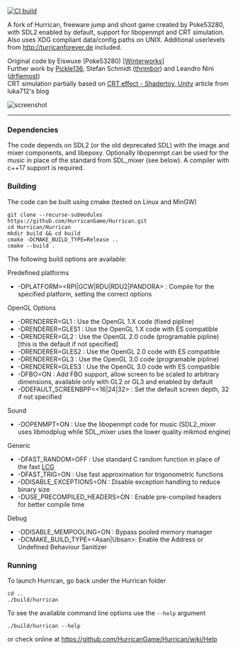 [![CI build](https://github.com/HurricanGame/Hurrican/actions/workflows/build.yml/badge.svg)](https://github.com/HurricanGame/Hurrican/actions/workflows/build.yml)

A fork of Hurrican, freeware jump and shoot game created by Poke53280, with SDL2 enabled by default, support for libopenmpt and CRT simulation.
Also uses XDG compliant data/config paths on UNIX.
Additional userlevels from http://turricanforever.de included.

Original code by Eiswuxe (Poke53280) [[Winterworks](https://www.winterworks.de/project/hurrican/)]  
Further work by [Pickle136](https://sourceforge.net/projects/hurrican/), Stefan Schmidt ([thrimbor](https://github.com/thrimbor/Hurrican)) and Leandro Nini ([drfiemost](https://github.com/drfiemost/Hurrican))  
CRT simulation partially based on [CRT effect - Shadertoy, Unity](https://luka712.github.io/2018/07/21/CRT-effect-Shadertoy-Unity/) article from luka712's blog

![screenshot](https://github.com/HurricanGame/Hurrican/wiki/images/level1.png)

---

### Dependencies

The code depends on SDL2 (or the old deprecated SDL) with the image and mixer components, and libepoxy.
Optionally libopenmpt can be used for the music in place of the standard from SDL_mixer (see below).
A compiler with c++17 support is required.

### Building

The code can be built using cmake (tested on Linux and MinGW)

    git clone --recurse-submodules https://github.com/HurricanGame/Hurrican.git
    cd Hurrican/Hurrican
    mkdir build && cd build
    cmake -DCMAKE_BUILD_TYPE=Release ..
    cmake --build .

The following build options are available:

Predefined platforms
* -DPLATFORM=<RPI|GCW|RDU|RDU2|PANDORA> : Compile for the specified platform, setting the correct options

OpenGL Options
* -DRENDERER=GL1          : Use the OpenGL 1.X code (fixed pipline)
* -DRENDERER=GLES1        : Use the OpenGL 1.X code with ES compatible
* -DRENDERER=GL2          : Use the OpenGL 2.0 code (programable pipline) [this is the default if not specified]
* -DRENDERER=GLES2        : Use the OpenGL 2.0 code with ES compatible
* -DRENDERER=GL3          : Use the OpenGL 3.0 code (programable pipline)
* -DRENDERER=GLES3        : Use the OpenGL 3.0 code with ES compatible
* -DFBO=ON                : Add FBO support, allow screen to be scaled to arbitrary dimensions, available only with GL2 or GL3 and enabled by default
* -DDEFAULT_SCREENBPP=<16|24|32> : Set the default screen depth, 32 if not specified

Sound
* -DOPENMPT=ON            : Use the libopenmpt code for music (SDL2_mixer uses libmodplug while SDL_mixer uses the lower quality mikmod engine)

Generic
* -DFAST_RANDOM=OFF             : Use standard C random function in place of the fast [LCG](https://en.wikipedia.org/wiki/Linear_congruential_generator)
* -DFAST_TRIG=ON                : Use fast approximation for trigonometric functions
* -DDISABLE_EXCEPTIONS=ON       : Disable exception handling to reduce binary size
* -DUSE_PRECOMPILED_HEADERS=ON  : Enable pre-compiled headers for better compile time

Debug
* -DDISABLE_MEMPOOLING=ON : Bypass pooled memory manager
* -DCMAKE_BUILD_TYPE=<Asan|Ubsan>: Enable the Address or Undefined Behaviour Sanitizer

### Running

To launch Hurrican, go back under the Hurrican folder

    cd ..
    ./build/hurrican

To see the available command line options use the `--help` argument

    ./build/hurrican --help

or check online at https://github.com/HurricanGame/Hurrican/wiki/Help
